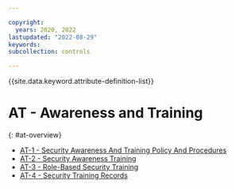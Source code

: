 ```yaml
---

copyright:
  years: 2020, 2022
lastupdated: "2022-08-29"
keywords: 
subcollection: controls

---
```




{{site.data.keyword.attribute-definition-list}}

# AT - Awareness and Training
{: #at-overview}

- [AT-1 - Security Awareness And Training Policy And Procedures](/docs/controls/at-1)
- [AT-2 - Security Awareness Training](/docs/controls/at-2)
- [AT-3 - Role-Based Security Training](/docs/controls/at-3)
- [AT-4 - Security Training Records](/docs/controls/at-4)



